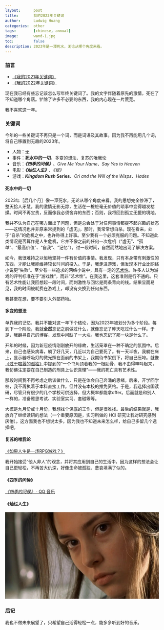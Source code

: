 ```yaml
---
layout:      post
title:       我的2023年关键词
author:      Ludwig Huang
categories:  other
tags:        [chinese, annual]
image:       wand-1.jpg
toc:         false
description: 2023年是一潭死水，无论从哪个角度来看。
---
```


### 前言

* [《我的2021年关键词》](https://xn--29s704loyd.com/old/2021/12/31/My-Keywords-of-2021/)
* [《我的2022年关键词》](https://xn--29s704loyd.com/old/2022/12/31/My-Keywords-of-2022/)

现在我已经有些忘记该怎么写年终关键词了。我的文字伴随着原先的激情，死在了不知道哪个角落。铲除了许多不必要的东西，我的内心现在一片荒芜。

我不喜欢这一年。

### 关键词

今年的一些关键词不再只是一个词，而是词语及其故事。因为我不再能用几个词，将自己移置到无趣的2023年。

* 人物：无
* 事件：**死水中的一切**、多变的想法、复苏的唯我论
* 音乐：***《四季的问候》***、*Give Me Your Name*、*Say Yes to Heaven*
* 电影：***《灿烂人生》***、*《堤》*
* 游戏：***Kingdom Rush* Series**、*Ori and the Will of the Wisps*、*Hades*

#### 死水中的一切

2023年［后几个月］像一潭死水，无论从哪个角度来看。我的思想完全停滞了，整天拾人牙慧。我的激情无影无踪，生活在一桩桩毫无价值的琐事中变得越发枯燥。时间不再宝贵，反而像我必须舍弃的东西；否则，我将回到孤立无援的境地。

我并不认为自己在哪方面出了问题，但是总会处于对任何事情都提不起兴趣的状态——这情况也并非原来常提到的「虚无」，那时，我常常想自杀。现在看来，处于“自杀”的危机之中，也许称得上好事。至少我有一个必须克服的问题。不知道此类情况是否算作是人生危机，它并不像之前的任何一次危机（“虚无”、“孤单”、“最高价值”、“自我”、“记忆”），过一段时间，自然而然地出现了解决方案。

如今，我很难持之以恒地坚持一件有价值的事情。我发现，只有本身带有刺激性的东西，才能让我能维持较长时间的投入。于是，我走进游戏，但发现本行业比网络小说更“失败”。至少有一些追求的网络小说中，具有一定的[艺术性](https://xn--29s704loyd.com/essay/what-is-art)。许多人认为游戏的评判标准在于“游戏性”，而非“艺术性”。在我这里，这套准则是行不通的。只有艺术性能让我回想起一段时间，而刺激性与回忆是两条背向的线。结果显而易见，我的时间被耗费在游戏上，却没有交换到任何东西。

我甚至在想，要不要引入外部药物。

#### 多变的想法

单靠我的记忆，我并不能对这一年下个结论，因为2023年被划分为多个阶段。每到下一个阶段，我就**全然**忘记之前做过什么，就像忘记了昨天吃过什么一样。于是，我翻寻自己的博客，发现中间缺了一大块。我也忘记了那一块是什么了。

开年的时候，因为新冠疫情刚刚放开的缘故，生活笼罩在一种不确定的氛围中。后来，自己也感染病毒，躺了好几天，几近以为自己要死了。有一天半夜，我躺在床上，显示器呼吸灯的微光照在面前的书架上，我期待书架倒下，将自己压垮。就像[《过于喧嚣的孤独》](https://book.douban.com/subject/26220767/)中提到的“一个书角顶着我的一根肋骨，我不由得呻吟起来，我仿佛注定要在自己制造的刑具上认识真理”——我的死亡具有艺术性。

那段时间我不再考虑之后该做什么，只是在体会自己奔涌的思绪。后来，开学回学校，我不再执着于本科直接工作，但并没有本校的推免资格。于是，我选择出国读研，尽管只有很少的几个学校可供选择，但大概率都能拿offer。后面就是和别人一样的，准备雅思考试、实验室实习、套磁等等。

大概是九月份或十月份，我想找个保底的工作，但是很难找。最后的结果就是，我放弃了继续读研的想法（一个重要原因是，实习所做的 HCI 研究让我对研究感到厌倦）。这方面我也不想说太多，因为我也不知道未来怎么样，给自己多留几个选择吧。

#### 复苏的唯我论

[《如果人生是一场RPG游戏？》](https://xn--29s704loyd.com/diary/diary-12)

我开始接受“他人非人”的观念，并将其应用到自己的生活中。因为这样的想法会让自己更轻松，不再苦大仇深，好像生命被孤独、悲哀填满了似的。

#### 《四季的问候》

[*《四季的问候》* · QQ 音乐](https://c6.y.qq.com/base/fcgi-bin/u?__=ZSmmdNl)

#### 《灿烂人生》

![img](../assets/img/eye-1.jpg)

### 后记

我也不做未来展望了，只希望自己活得轻松一点，能多多听到好的音乐。
